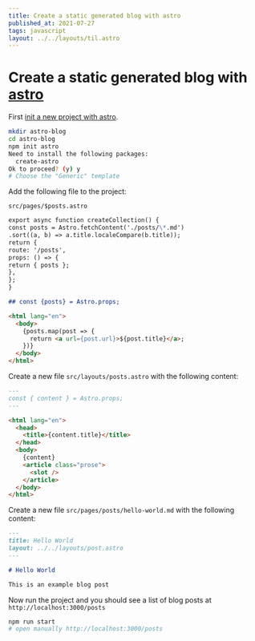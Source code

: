 ```yaml
---
title: Create a static generated blog with astro
published_at: 2021-07-27
tags: javascript
layout: ../../layouts/til.astro
---
```


# Create a static generated blog with [astro](https://astro.build/)

First [init a new project with astro](https://github.com/snowpackjs/astro#quick-start).

```bash
mkdir astro-blog
cd astro-blog
npm init astro
Need to install the following packages:
  create-astro
Ok to proceed? (y) y
# Choose the "Generic" template
```

Add the following file to the project:

`src/pages/$posts.astro`

```markdown
export async function createCollection() {
const posts = Astro.fetchContent('./posts/\*.md')
.sort((a, b) => a.title.localeCompare(b.title));
return {
route: '/posts',
props: () => {
return { posts };
},
};
}

## const {posts} = Astro.props;

<html lang="en">
  <body>
    {posts.map(post => {
      return <a url={post.url}>${post.title}</a>;
    })}
  </body>
</html>
```

Create a new file `src/layouts/posts.astro` with the following content:

```markdown
---
const { content } = Astro.props;
---

<html lang="en">
  <head>
    <title>{content.title}</title>
  </head>
  <body>
    {content}
    <article class="prose">
      <slot />
    </article>
  </body>
</html>
```

Create a new file `src/pages/posts/hello-world.md` with the following content:

```markdown
---
title: Hello World
layout: ../../layouts/post.astro
---

# Hello World

This is an example blog post
```

Now run the project and you should see a list of blog posts at `http://localhost:3000/posts`

```bash
npm run start
# open manually http://localhost:3000/posts
```
